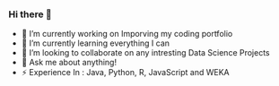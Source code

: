### Hi there 👋


- 🔭 I’m currently working on Imporving my coding portfolio
- 🌱 I’m currently learning everything I can
- 👯 I’m looking to collaborate on any intresting Data Science Projects
- 💬 Ask me about anything!
- ⚡ Experience In : Java, Python, R, JavaScript and WEKA 

<!--
**JBarham55/JBarham55** is a ✨ _special_ ✨ repository because its `README.md` (this file) appears on your GitHub profile.

Here are some ideas to get you started:

- 🔭 I’m currently working on Imporving my coding portfolio
- 🌱 I’m currently learning everything I can
- 👯 I’m looking to collaborate on any intresting Data Science Projects
- 💬 Ask me about anything!
- ⚡ Experience In : Java, Python, R, JavaScript and WEKA 
-->
